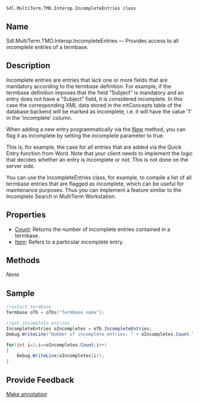 

# 
    Sdl.MultiTerm.TMO.Interop.IncompleteEntries class



## Name

Sdl.MultiTerm.TMO.Interop.IncompleteEntries —          Provides access to all incomplete entries of a termbase.



## Description



Incomplete entries are entries that lack one or more fields that are mandatory according to the termbase definition. For example, if the termbase definition imposes that the field "Subject" is mandatory and an entry does not have a "Subject" field, it is considered incomplete. In this case the corresponding XML data stored in the mtConcepts table of the database backend will be marked as incomplete, i.e. it will have the value '1' in the 'incomplete' column.

When adding a new entry programmatically via the [New](Sdl.MultiTerm.TMO.Interop.Entries.New.html) method, you can flag it as incomplete by setting the incomplete parameter to true.

This is, for example, the case for all entries that are added via the Quick Entry function from Word. Note that your client needs to implement the logic that decides whether an entry is incomplete or not. This is not done on the server side.

You can use the IncompleteEntries class, for example, to compile a list of all termbase entries that are flagged as incomplete, which can be useful for maintenance purposes. Thus you can implement a feature similar to the Incomplete Search in MultiTerm Workstation.



## Properties

* [Count](Sdl.MultiTerm.TMO.Interop.IncompleteEntries.Count.html): Returns the number of incomplete entries contained in a termbase.
* [Item](Sdl.MultiTerm.TMO.Interop.IncompleteEntries.Item.html): Refers to a particular incomplete entry.




## Methods
*None*


## Sample


```cs
//select termbase
Termbase oTb = oTbs["Termbase name"];

//get incomplete entries
IncompleteEntries oIncompletes = oTb.IncompleteEntries;
Debug.WriteLine("Number of incomplete entries: " + oIncompletes.Count.ToString());

for(int i=1;i==oIncompletes.Count;i++)
{
   	Debug.WriteLine(oIncompletes[i]);
}
```



## Provide Feedback

[Make annotation](mailto:sdk-feedback@sdl.com&amp;subject=Reference%20for%20Sdl.MultiTerm.TMO.Interop.IncompleteEntries)

